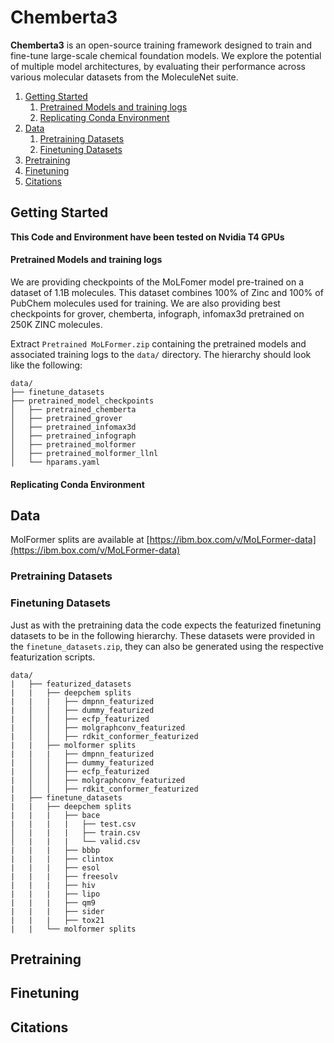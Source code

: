 # Chemberta3

**Chemberta3** is an open-source training framework designed to train and fine-tune large-scale chemical foundation models. We explore the potential of multiple model architectures, by evaluating their performance across various molecular datasets from the MoleculeNet suite.

1. [Getting Started](#getting-started)
    1. [Pretrained Models and training logs](#pretrained-models-and-training-logs)
    2. [Replicating Conda Environment](#replicating-conda-environment)
2. [Data](#data)
    1. [Pretraining Datasets](#pretraining-datasets)
    2. [Finetuning Datasets](#finetuning-datasets)
3. [Pretraining](#pretraining)
4. [Finetuning](#finetuning)
5. [Citations](#citatiobs)


## Getting Started

**This Code and Environment have been tested on Nvidia T4 GPUs**

#### Pretrained Models and training logs
We are providing checkpoints of the MoLFomer model pre-trained on a dataset of 1.1B molecules. This dataset combines 100% of Zinc and 100% of PubChem molecules used for training. We are also providing
best checkpoints for grover, chemberta, infograph, infomax3d pretrained on 250K ZINC molecules.

Extract `Pretrained MoLFormer.zip` containing the pretrained models and associated training logs to the `data/` directory.
The hierarchy should look like the following:

```
data/
├── finetune_datasets
├── pretrained_model_checkpoints
│   ├── pretrained_chemberta
│   ├── pretrained_grover
│   ├── pretrained_infomax3d
│   ├── pretrained_infograph
│   ├── pretrained_molformer
│   ├── pretrained_molformer_llnl
│   └── hparams.yaml
```

#### Replicating Conda Environment

## Data

MolFormer splits are available at [https://ibm.box.com/v/MoLFormer-data](https://ibm.box.com/v/MoLFormer-data)

### Pretraining Datasets


### Finetuning Datasets
Just as with the pretraining data the code expects the featurized finetuning datasets to be in the following hierarchy. These datasets were provided in the `finetune_datasets.zip`, they can also be
generated using the respective featurization scripts. 

```
data/
|   ├── featurized_datasets
|   |   ├── deepchem splits
|   |   |   ├── dmpnn_featurized
|   │   │   ├── dummy_featurized
|   │   │   ├── ecfp_featurized
|   │   │   ├── molgraphconv_featurized
|   │   │   ├── rdkit_conformer_featurized
|   |   ├── molformer splits
|   |   |   ├── dmpnn_featurized
|   │   │   ├── dummy_featurized
|   │   │   ├── ecfp_featurized
|   │   │   ├── molgraphconv_featurized
|   │   │   ├── rdkit_conformer_featurized
|   ├── finetune_datasets
|   |   ├── deepchem splits
|   |   |   ├── bace
|   |   |   |   ├── test.csv
│   |   |   |   ├── train.csv
│   |   |   |   └── valid.csv
|   |   |   ├── bbbp
|   |   |   ├── clintox
|   |   |   ├── esol
|   |   |   ├── freesolv
|   |   |   ├── hiv
|   |   |   ├── lipo
|   |   |   ├── qm9
|   |   |   ├── sider
|   |   |   ├── tox21
|   |   └── molformer splits

```


## Pretraining


## Finetuning


## Citations

